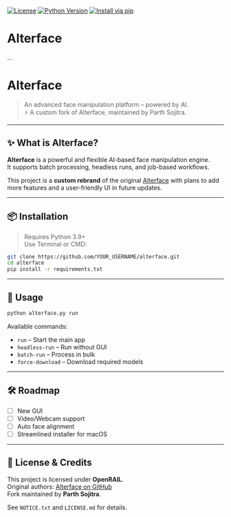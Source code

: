 

[![License](https://img.shields.io/github/license/sojitraparth/alterface?style=flat-square)](LICENSE.md)
[![Python Version](https://img.shields.io/badge/python-3.9%2B-blue?style=flat-square)](https://www.python.org/downloads/)
[![Install via pip](https://img.shields.io/badge/pip%20install-pip%20install%20git%2Bhttps%3A%2F%2Fgithub.com%2Fsojitraparth%2Falterface.git-blue?style=flat-square)](https://github.com/sojitraparth/alterface#installation)

# Alterface
…
# Alterface

> An advanced face manipulation platform – powered by AI.  
> ⚡️ A custom fork of Alterface, maintained by Parth Sojitra.

---

## ✨ What is Alterface?

**Alterface** is a powerful and flexible AI-based face manipulation engine.  
It supports batch processing, headless runs, and job-based workflows.

This project is a **custom rebrand** of the original [Alterface](https://github.com/alterface/alterface) with plans to add more features and a user-friendly UI in future updates.

---

## 📦 Installation

> Requires Python 3.9+  
> Use Terminal or CMD:

```bash
git clone https://github.com/YOUR_USERNAME/alterface.git
cd alterface
pip install -r requirements.txt
```

---

## 🚀 Usage

```bash
python alterface.py run
```

Available commands:
- `run` – Start the main app
- `headless-run` – Run without GUI
- `batch-run` – Process in bulk
- `force-download` – Download required models

---

## 🛠 Roadmap

- [ ] New GUI
- [ ] Video/Webcam support
- [ ] Auto face alignment
- [ ] Streamlined installer for macOS

---

## 📄 License & Credits

This project is licensed under **OpenRAIL**.  
Original authors: [Alterface on GitHub](https://github.com/alterface/alterface)  
Fork maintained by **Parth Sojitra**.

See `NOTICE.txt` and `LICENSE.md` for details.

